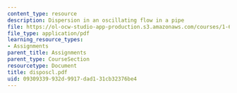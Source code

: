 ```yaml
---
content_type: resource
description: Dispersion in an oscillating flow in a pipe
file: https://ol-ocw-studio-app-production.s3.amazonaws.com/courses/1-63-advanced-fluid-dynamics-of-the-environment-fall-2002/09309339932d9917dad131cb32376be4_disposcl.pdf
file_type: application/pdf
learning_resource_types:
- Assignments
parent_title: Assignments
parent_type: CourseSection
resourcetype: Document
title: disposcl.pdf
uid: 09309339-932d-9917-dad1-31cb32376be4
---
```

